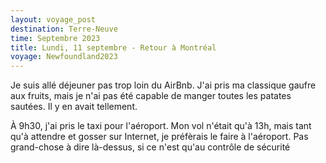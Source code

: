 ```yaml
---
layout: voyage_post
destination: Terre-Neuve
time: Septembre 2023
title: Lundi, 11 septembre - Retour à Montréal
voyage: Newfoundland2023
---
```


Je suis allé déjeuner pas trop loin du AirBnb. J'ai pris ma classique gaufre aux fruits, mais je n'ai pas été capable de manger toutes les patates sautées. Il y en avait tellement.

À 9h30, j'ai pris le taxi pour l'aéroport. Mon vol n'était qu'à 13h, mais tant qu'à attendre et gosser sur Internet, je préfèrais le faire à l'aéroport. Pas grand-chose à dire là-dessus, si ce n'est qu'au contrôle de sécurité

